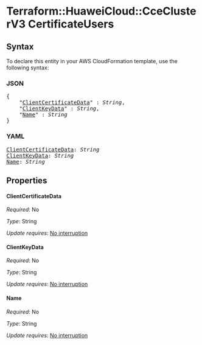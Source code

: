 # Terraform::HuaweiCloud::CceClusterV3 CertificateUsers

## Syntax

To declare this entity in your AWS CloudFormation template, use the following syntax:

### JSON

<pre>
{
    "<a href="#clientcertificatedata" title="ClientCertificateData">ClientCertificateData</a>" : <i>String</i>,
    "<a href="#clientkeydata" title="ClientKeyData">ClientKeyData</a>" : <i>String</i>,
    "<a href="#name" title="Name">Name</a>" : <i>String</i>
}
</pre>

### YAML

<pre>
<a href="#clientcertificatedata" title="ClientCertificateData">ClientCertificateData</a>: <i>String</i>
<a href="#clientkeydata" title="ClientKeyData">ClientKeyData</a>: <i>String</i>
<a href="#name" title="Name">Name</a>: <i>String</i>
</pre>

## Properties

#### ClientCertificateData

_Required_: No

_Type_: String

_Update requires_: [No interruption](https://docs.aws.amazon.com/AWSCloudFormation/latest/UserGuide/using-cfn-updating-stacks-update-behaviors.html#update-no-interrupt)

#### ClientKeyData

_Required_: No

_Type_: String

_Update requires_: [No interruption](https://docs.aws.amazon.com/AWSCloudFormation/latest/UserGuide/using-cfn-updating-stacks-update-behaviors.html#update-no-interrupt)

#### Name

_Required_: No

_Type_: String

_Update requires_: [No interruption](https://docs.aws.amazon.com/AWSCloudFormation/latest/UserGuide/using-cfn-updating-stacks-update-behaviors.html#update-no-interrupt)

